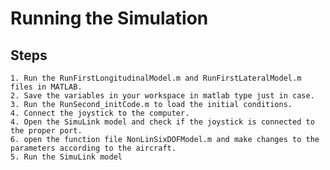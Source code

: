 # Running the Simulation
## Steps 
	1. Run the RunFirstLongitudinalModel.m and RunFirstLateralModel.m files in MATLAB.
	2. Save the variables in your workspace in matlab type just in case. 
	3. Run the RunSecond_initCode.m to load the initial conditions. 
	4. Connect the joystick to the computer. 
	4. Open the SimuLink model and check if the joystick is connected to the proper port. 
	6. open the function file NonLinSixDOFModel.m and make changes to the parameters according to the aircraft.
	5. Run the SimuLink model